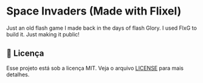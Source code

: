 # Space Invaders (Made with Flixel)

Just an old flash game I made back in the days of flash Glory.
I used FlxG to build it. Just making it public!

## :memo: Licença

Esse projeto está sob a licença MIT. Veja o arquivo [LICENSE](LICENSE.md) para mais detalhes.
